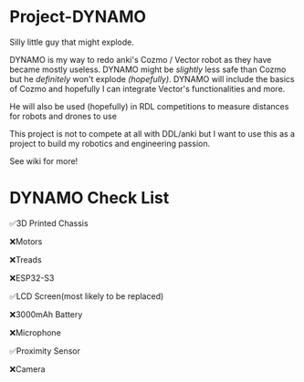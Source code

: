 # Project-DYNAMO
Silly little guy that might explode.

DYNAMO is my way to redo anki's Cozmo / Vector robot as they have became mostly useless. DYNAMO might be *slightly* less safe than Cozmo but he *definitely* won't explode *(hopefully)*.
DYNAMO will include the basics of Cozmo and hopefully I can integrate Vector's functionalities and more.

He will also be used (hopefully) in RDL competitions to measure distances for robots and drones to use

This project is not to compete at all with DDL/anki but I want to use this as a project to build my robotics and engineering passion.

See wiki for more!

DYNAMO Check List
==========
✅3D Printed Chassis

❌Motors

❌Treads

❌ESP32-S3

✅LCD Screen(most likely to be replaced)

❌3000mAh Battery

❌Microphone

✅Proximity Sensor

❌Camera

